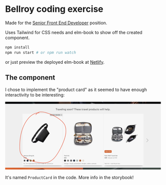 # Bellroy coding exercise

Made for the
[Senior Front End Developer](https://bellroy.com/careers/senior-front-developer)
position.

Uses Tailwind for CSS needs and elm-book to show off the created component.

```bash
npm install
npm run start # or npm run watch
```

or just preview the deployed elm-book at
[Netlify](https://throwawaybellroy.netlify.app/).

## The component

I chose to implement the "product card" as it seemed to have enough
interactivity to be interesting:

![bellroy.com screenshot](https://github.com/throwawaybellroy/bellroy/raw/main/bellroy-com-screenshot.webp)

It's named `ProductCard` in the code. More info in the storybook!
